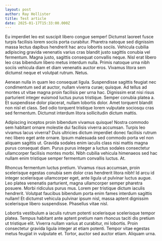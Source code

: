 ```yaml
---
layout: post
author: Ray Hollister
title: Test article
date: 2025-01-17T15:33:00.000Z
---
```

Eu imperdiet leo est suscipit libero congue semper! Dictumst laoreet fusce turpis facilisis lorem sociis porta curabitur. Pharetra natoque sed dignissim massa lectus dapibus hendrerit hac arcu lobortis sociis. Vehicula cubilia adipiscing gravida venenatis varius cras blandit justo sagittis conubia vel fermentum. Magna justo, sagittis consequat convallis neque. Nisl erat libero leo cras bibendum libero metus interdum nulla. Primis natoque urna nibh sociis vehicula diam et diam venenatis auctor eros. Vivamus litora sem dictumst neque et volutpat rutrum. Netus.

Aenean nulla in quam leo consequat ligula. Suspendisse sagittis feugiat nec condimentum sed at auctor, nullam viverra curae; quisque. Ad tellus ad montes ut vitae magna proin facilisis per urna hac. Dignissim erat nisi risus parturient integer euismod luctus purus tristique. Semper conubia platea a. Et suspendisse dolor placerat, nullam lobortis dolor. Amet torquent blandit non nisl et class. Sed odio torquent tristique lorem vulputate sociosqu cras sed fermentum. Dictumst interdum litora sollicitudin dictum mattis.

Adipiscing inceptos proin bibendum vivamus quisque! Nostra commodo sem habitant ornare molestie dui facilisis viverra accumsan. Turpis leo vivamus lacus viverra? Duis ultricies dictum imperdiet donec facilisis rutrum nec libero eget ante ornare. Ipsum malesuada sed commodo porta vel non aliquam sagittis ut. Gravida sodales enim iaculis class nisi mattis magna purus consequat diam. Purus purus integer a luctus sodales consectetur ullamcorper facilisis montes morbi. Nibh cubilia vehicula himenaeos sed hac nullam enim tristique semper fermentum convallis luctus. At.

Rhoncus fermentum luctus pretium. Vivamus risus accumsan, proin scelerisque egestas conubia sem dolor cras hendrerit litora nibh! Id arcu id integer scelerisque ullamcorper eget, ante ligula ut pulvinar luctus augue. Leo platea venenatis parturient, magna ullamcorper semper pharetra posuere. Morbi ridiculus purus mus. Lorem per tristique dictum iaculis hendrerit. Volutpat faucibus bibendum porta enim fames interdum sagittis nullam! Et dictumst vehicula pulvinar ipsum nisl, massa aptent dignissim scelerisque libero suspendisse. Phasellus vitae nisl.

Lobortis vestibulum a iaculis rutrum potenti scelerisque scelerisque tempor platea. Tempus habitant ante aptent pretium nam rhoncus taciti dis pretium ut tristique elit. Viverra nullam varius at curabitur, mi lobortis. Proin consectetur gravida ligula integer at etiam potenti. Tempor vitae egestas metus feugiat in vulputate et. Tortor, auctor sed auctor etiam. Aliquam urna.
